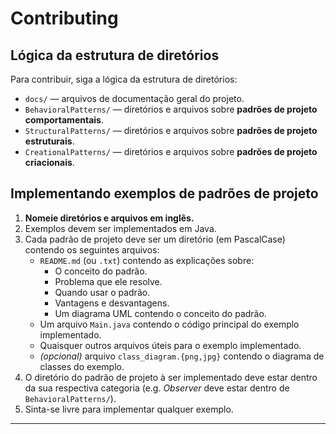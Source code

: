 # Contributing

## Lógica da estrutura de diretórios
Para contribuir, siga a lógica da estrutura de diretórios:

* `docs/` — arquivos de documentação geral do projeto.
* `BehavioralPatterns/` — diretórios e arquivos sobre **padrões de projeto comportamentais**.
* `StructuralPatterns/` — diretórios e arquivos sobre **padrões de projeto estruturais**.
* `CreationalPatterns/` — diretórios e arquivos sobre **padrões de projeto criacionais**.

## Implementando exemplos de padrões de projeto

1. **Nomeie diretórios e arquivos em inglês.**
2. Exemplos devem ser implementados em Java.
3. Cada padrão de projeto deve ser um diretório (em PascalCase) contendo os seguintes arquivos: 
    * `README.md` (ou `.txt`) contendo as explicações sobre: 
        * O conceito do padrão.
        * Problema que ele resolve.
        * Quando usar o padrão.
        * Vantagens e desvantagens.
        * Um diagrama UML contendo o conceito do padrão.
    * Um arquivo `Main.java` contendo o código principal do exemplo implementado.
    * Quaisquer outros arquivos úteis para o exemplo implementado.
    * _(opcional)_ arquivo `class_diagram.{png,jpg}` contendo o diagrama de classes do exemplo.
4. O diretório do padrão de projeto à ser implementado deve estar dentro da sua respectiva categoria (e.g. _Observer_ deve estar dentro de `BehavioralPatterns/`).
5. Sinta-se livre para implementar qualquer exemplo.

***